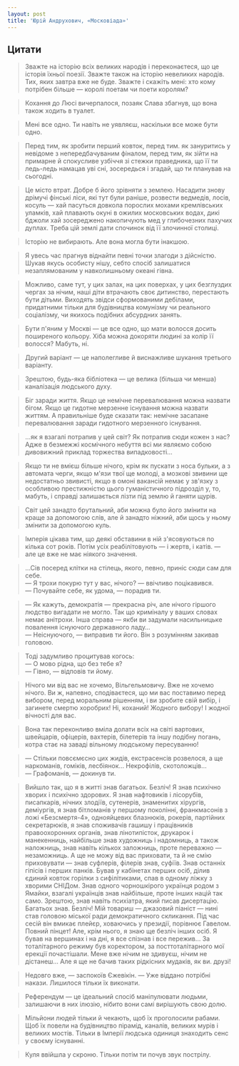 ```yaml
---
layout: post
title: 'Юрій Андрухович, «Московіада»'
---
```


## Цитати
>Зважте на історію всіх великих народів і переконаєтеся, що це історія їхньої поезії. Зважте також на історію невеликих народів. Тих, яких завтра вже не буде. Зважте і скажіть мені: хто кому потрібен більше — королі поетам чи поети королям?

>Кохання до Люсі вичерпалося, позаяк Слава збагнув, що вона також ходить в туалет.

>Мені все одно. Ти навіть не уявляєш, наскільки все може бути одно.

>Перед тим, як зробити перший ковток, перед тим. як зануритись у невідоме з непередбачуваним фіналом, перед тим, як зійти на примарне й спокусливе узбіччя зі стежки праведника, що її ти ледь-ледь намацав уві сні, зосередься і згадай, що ти планував на сьогодні.

>Це місто втрат. Добре б його зрівняти з землею. Насадити знову дрімучі фінські ліси, які тут були раніше, розвести ведмедів, лосів, косуль — хай пасуться довкола порослих мохами кремлівських уламків, хай плавають окуні в ожилих московських водах, дикі бджоли хай зосереджено накопичують мед у глибочезних пахучих дуплах. Треба цій землі дати спочинок від її злочинної столиці.

>Історію не вибирають. Але вона могла бути інакшою.

>Я увесь час прагнув віднайти певні точки злагоди з дійсністю. Шукав якусь особисту нішу, себто спосіб залишатися незаплямованим у навколишньому океані гівна.

>Можливо, саме тут, у цих залах, на цих поверхах, у цих безглуздих чергах за нічим, наші діти втрачають своє дитинство, перестають бути дітьми. Виходять звідси сформованими дебілами, придатними тільки для будівництва комунізму чи реального соціалізму, чи якихось подібних абсурдних занять.

>Бути п'яним у Москві — це все одно, що мати волосся досить поширеного кольору. Хіба можна докоряти людині за колір її волосся? Мабуть, ні.

>Другий варіант — це наполегливе й виснажливе шукання третього варіанту.

>Зрештою, будь-яка бібліотека — це велика (більша чи менша) каналізація людського духу.

>Біг заради життя. Якщо це немічне перевалювання можна назвати бігом. Якщо це гидотне мерзенне існування можна назвати життям. А правильніше буде сказати так: немічне засапане перевалювання заради гидотного мерзенного існування.

>...як я взагалі потрапив у цей світ? Як потрапив сюди кожен з нас? Адже в безмежжі космічного небуття всі ми являємо собою дивовижний приклад торжества випадковості...

>Якщо ти не вмієш більше нічого, крім як пускати з носа бульки, а з автомата черги, якщо м'язи твої ще молоді, а мозкові звивини ще недостатньо звивисті, якщо в омоні вакансій немає у зв'язку з особливою престижністю цього гуманістичного підрозділ у, то, мабуть, і справді залишається лізти під землю й ганяти щурів.

>Світ цей занадто брутальний, аби можна було його змінити на краще за допомогою слів, але й занадто ніжний, аби щось у ньому змінити за допомогою куль.

>Імперія цікава тим, що деякі обставини в ній з'ясовуються по кілька сот років. Потім усіх реабілітовують — і жертв, і катів. — але це вже не має ніякого значення.

>...Сів посеред клітки на стілець, якого, певно, приніс сюди сам для себе.  
— Я трохи покурю тут у вас, нічого? — ввічливо поцікавився.  
— Почувайте себе, як удома, — порадив ти.  

> — Як кажуть, демократія — прекрасна річ, але нічого гіршого людство вигадати не могло. Так що криміналу у ваших словах немає анітрохи. Інша справа — якби ви задумали насильницьке повалення існуючого державного ладу…  
— Неіснуючого, — виправив ти його. Він з розумінням закивав головою.

>Тоді задумливо процитував когось:  
— О мово рідна, що без тебе я?  
— Гівно, — відповів ти йому.

>Нічого ми від вас не хочемо, Вільгельмовичу. Вже не хочемо нічого. Ви ж, напевно, сподіваєтеся, що ми вас поставимо перед вибором, перед моральним рішенням, і ви зробите свій вибір, і загинете смертю хоробрих! Ні, коханий! Жодного вибору! І жодної вічності для вас.

>Вона так переконливо вміла долати всіх на світі вартових, швейцарів, офіцерів, вахтерів, білетерів та іншу подібну погань, котра стає на заваді вільному людському пересуванню!

> — Стільки повсємєсно цих жидів, екстрасенсів розвелося, а ще наркоманів, гоміків, лесбіянок… Некрофілів, скотоложців…  
— Графоманів, — докинув ти.

>Вийшло так, що я в житті знав багатьох. Безліч! Я знав психічно хворих і психічно здорових. Я знав нафтовиків і лісорубів, писапкарів, нічних злодіїв, сутенерів, знаменитих хірургів, деміургів, я знав бітломанів у першому поколінні, франкмасонів з ложі «Безсмертя-4», однояйцевих блазнюків, рокерів, партійних секретарюків, я знав споживачів гашишу і працівників правоохоронних органів, знав лінотипісток, друкарок і манекенниць, найбільше знав художниць і надомниць, а також наложниць, знав навіть кількох заложниць, проте переважно — незаможниць. А ще не можу від вас приховати, та й не смію приховувати — знав суфлерів, філерів знав, суфіїв. Знав останніх гіпісів і перших панків. Бував у кабінетах перших осіб, ділив єдиний ковток горілки з сифілітиками, спав в одному ліжку з хворими СНІДом. Знав одного чорношкірого українця родом з Ямайки, взагалі українців знав найбільше, проте інших націй так само. Зрештою, знав навіть психіатра, який писав дисертацію. Багатьох знав. Безліч! Мій товариш — джазовий піаніст — нині став головою міської ради демократичного скликання. Під час сесій він вмикає плейєр, ховаючись у президії, порівнює Гавелом. Повний пінцет! Але, крім нього, я знаю ще безліч інших осіб. Я бував на вершинах і на дні, я все спізнав і все пережив… За тоталітарного режиму був коректором, за посттоталітарного мої ерекції почастішали. Мене вже нічим не здивуєш, нічим не дістанеш… Але я ще не бачив таких рідкісних мудаків, як ви. друзі!

>Недовго вже, — заспокоїв Єжевікін. — Уже віддано потрібні накази. Лишилося тільки їх виконати.

>Референдум — це ідеальний спосіб маніпулювати людьми, залишаючи в них ілюзію, нібито вони самі вирішують свою долю.

>Мільйони людей тільки й чекають, щоб їх проголосили рабами. Щоб їх повели на будівництво пірамід, каналів, великих мурів і великих мостів. Тільки в Імперії людська одиниця знаходить сенс у своєму існуванні.

>Куля ввійшла у скроню. Тільки потім ти почув звук пострілу.
